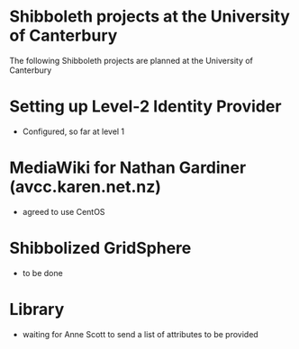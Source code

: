 # Shibboleth projects at the University of Canterbury

The following Shibboleth projects are planned at the University of Canterbury

# Setting up Level-2 Identity Provider

- Configured, so far at level 1

# MediaWiki for Nathan Gardiner (avcc.karen.net.nz)

- agreed to use CentOS

# Shibbolized GridSphere

- to be done

# Library

- waiting for Anne Scott to send a list of attributes to be provided
